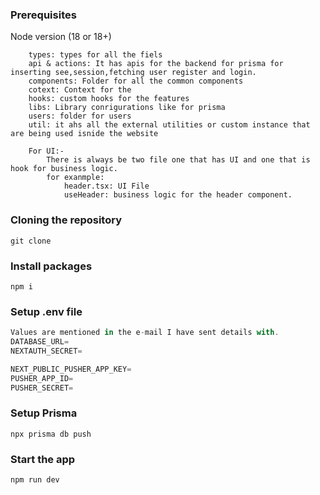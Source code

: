 ### Prerequisites

Node version (18 or 18+)

```Folder Structure:
    types: types for all the fiels
    api & actions: It has apis for the backend for prisma for inserting see,session,fetching user register and login.
    components: Folder for all the common components
    cotext: Context for the
    hooks: custom hooks for the features
    libs: Library conrigurations like for prisma
    users: folder for users
    util: it ahs all the external utilities or custom instance that are being used isnide the website

    For UI:-
        There is always be two file one that has UI and one that is hook for business logic.
        for exanmple:
            header.tsx: UI File
            useHeader: business logic for the header component.

```

### Cloning the repository

```shell
git clone
```

### Install packages

```shell
npm i
```

### Setup .env file

```js
Values are mentioned in the e-mail I have sent details with.
DATABASE_URL=
NEXTAUTH_SECRET=

NEXT_PUBLIC_PUSHER_APP_KEY=
PUSHER_APP_ID=
PUSHER_SECRET=
```

### Setup Prisma

```shell
npx prisma db push

```

### Start the app

```shell
npm run dev
```
